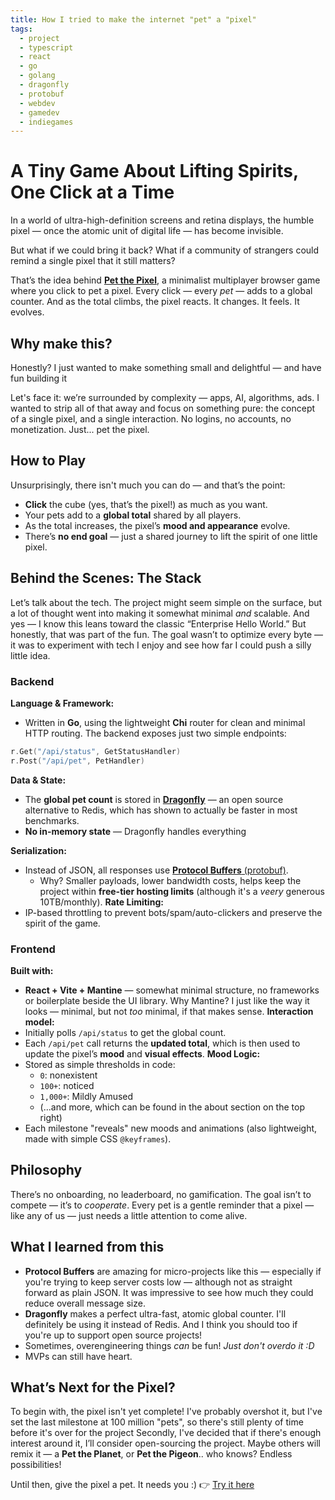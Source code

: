 ```yaml
---
title: How I tried to make the internet "pet" a "pixel"
tags:
  - project
  - typescript
  - react
  - go
  - golang
  - dragonfly
  - protobuf
  - webdev
  - gamedev
  - indiegames
---
```

# A Tiny Game About Lifting Spirits, One Click at a Time
In a world of ultra-high-definition screens and retina displays, the humble pixel — once the atomic unit of digital life — has become invisible.

But what if we could bring it back? What if a community of strangers could remind a single pixel that it still matters?

That’s the idea behind [**Pet the Pixel**](https://ptp.051205.xyz/), a minimalist multiplayer browser game where you click to pet a pixel. Every click — every _pet_ — adds to a global counter. And as the total climbs, the pixel reacts. It changes. It feels. It evolves.

## Why make this?
Honestly? I just wanted to make something small and delightful — and have fun building it

Let's face it: we’re surrounded by complexity — apps, AI, algorithms, ads. I wanted to strip all of that away and focus on something pure: the concept of a single pixel, and a single interaction. No logins, no accounts, no monetization. Just... pet the pixel.

## How to Play
Unsurprisingly, there isn't much you can do — and that’s the point:
- **Click** the cube (yes, that’s the pixel!) as much as you want.
- Your pets add to a **global total** shared by all players.
- As the total increases, the pixel’s **mood and appearance** evolve.
- There’s **no end goal** — just a shared journey to lift the spirit of one little pixel.

## Behind the Scenes: The Stack
Let’s talk about the tech. The project might seem simple on the surface, but a lot of thought went into making it somewhat minimal _and_ scalable.
And yes — I know this leans toward the classic “Enterprise Hello World.” But honestly, that was part of the fun. The goal wasn’t to optimize every byte — it was to experiment with tech I enjoy and see how far I could push a silly little idea.

### Backend
**Language & Framework:**
- Written in **Go**, using the lightweight **Chi** router for clean and minimal HTTP routing.
The backend exposes just two simple endpoints:
```go
r.Get("/api/status", GetStatusHandler)
r.Post("/api/pet", PetHandler)
```

**Data & State:**
- The **global pet count** is stored in [**Dragonfly**](https://www.dragonflydb.io/) — an open source alternative to Redis, which has shown to actually be faster in most benchmarks.
- **No in-memory state** — Dragonfly handles everything

**Serialization:**
- Instead of JSON, all responses use [**Protocol Buffers** (protobuf)](https://protobuf.dev/).
	- Why? Smaller payloads, lower bandwidth costs, helps keep the project within **free-tier hosting limits** (although it's a *veery* generous 10TB/monthly).
**Rate Limiting:**
- IP-based throttling to prevent bots/spam/auto-clickers and preserve the spirit of the game.

### Frontend
**Built with:**
- **React + Vite + Mantine** — somewhat minimal structure, no frameworks or boilerplate beside the UI library. Why Mantine? I just like the way it looks — minimal, but not *too* minimal, if that makes sense.
**Interaction model:**
- Initially polls `/api/status` to get the global count.
- Each `/api/pet` call returns the **updated total**, which is then used to update the pixel’s **mood** and **visual effects**.
**Mood Logic:**
- Stored as simple thresholds in code:
	- `0`: nonexistent
	- `100+`: noticed
	- `1,000+`: Mildly Amused
	- (...and more, which can be found in the about section on the top right)
- Each milestone "reveals" new moods and animations (also lightweight, made with simple CSS `@keyframes`).

## Philosophy
There’s no onboarding, no leaderboard, no gamification. The goal isn’t to compete — it’s to _cooperate_. Every pet is a gentle reminder that a pixel — like any of us — just needs a little attention to come alive.

## What I learned from this
- **Protocol Buffers** are amazing for micro-projects like this — especially if you're trying to keep server costs low — although not as straight forward as plain JSON. It was impressive to see how much they could reduce overall message size.
- **Dragonfly** makes a perfect ultra-fast, atomic global counter. I'll definitely be using it instead of Redis. And I think you should too if you're up to support open source projects! 
- Sometimes, overengineering things _can_ be fun! _Just don't overdo it :D_
- MVPs can still have heart.

## What’s Next for the Pixel?
To begin with, the pixel isn't yet complete! I've probably overshot it, but I've set the last milestone at 100 million "pets", so there's still plenty of time before it's over for the project
Secondly, I've decided that if there's enough interest around it, I’ll consider open-sourcing the project. Maybe others will remix it — a **Pet the Planet**, or **Pet the Pigeon**.. who knows? Endless possibilities!

Until then, give the pixel a pet. It needs you :)
👉 [Try it here](https://ptp.051205.xyz/)
